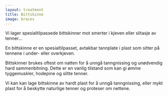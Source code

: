 ```yaml
---
layout: treatment
title: Bittskinne
image: braces
---
```


Vi lager spesialtilpassede bittskinner mot smerter i kjeven eller slitasje av tenner... 

<!--more-->

En bittskinne er en spesialtilpasset, avtakbar tannplate i plast som sitter på
tennene i under- eller overkjeven.

Bittskinner brukes oftest om natten for å unngå tanngnissing og unødvendig hard
sammenbitning. Dette er en vanlig tilstand som kan gi ømme tyggemuskler,
hodepine og slitte tenner.

Vi kan kan lage bittskinne av hardt plast for å unngå tanngnissing, eller mykt
plast for å beskytte naturlige tenner og proteser om nettene.
